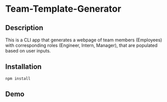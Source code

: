# Team-Template-Generator

## Description
This is a CLI app that generates a webpage of team members (Employees) with corresponding roles (Engineer, Intern, Manager), that are populated based on user inputs.

## Installation
```
npm install
```

## Demo